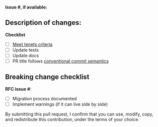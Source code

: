 **Issue #, if available:**

## Description of changes:

<!--- One or two sentences as a summary of what's being changed -->

**Checklist**

<!--- Leave unchecked if your change doesn't seem to apply -->

* [ ] [Meet tenets criteria](https://awslabs.github.io/aws-lambda-powertools-python/#tenets)
* [ ] Update tests
* [ ] Update docs
* [ ] PR title follows [conventional commit semantics](https://github.com/awslabs/aws-lambda-powertools-python/blob/376ec0a2ac0d2a40e0af5717bef42ff84ca0d1b9/.github/semantic.yml#L2)

## Breaking change checklist

<!--- Ignore if it's not a breaking change -->

**RFC issue #**:

* [ ] Migration process documented
* [ ] Implement warnings (if it can live side by side)

By submitting this pull request, I confirm that you can use, modify, copy, and redistribute this contribution, under the terms of your choice.
